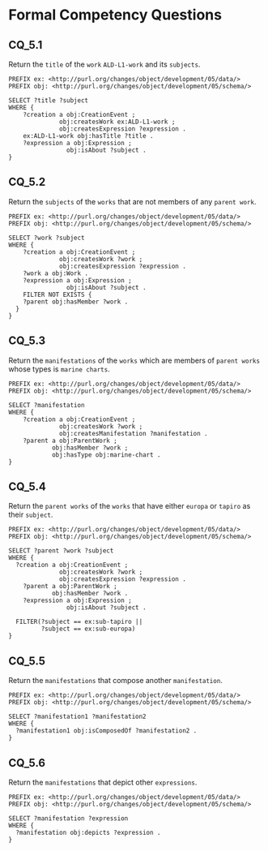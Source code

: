 # Formal Competency Questions
## CQ_5.1
Return the `title` of the `work` `ALD-L1-work` and its `subjects`.

```SPARQL
PREFIX ex: <http://purl.org/changes/object/development/05/data/>
PREFIX obj: <http://purl.org/changes/object/development/05/schema/>

SELECT ?title ?subject
WHERE {
    ?creation a obj:CreationEvent ;
              obj:createsWork ex:ALD-L1-work ;
              obj:createsExpression ?expression .
    ex:ALD-L1-work obj:hasTitle ?title .
    ?expression a obj:Expression ;
                obj:isAbout ?subject .
}
```
## CQ_5.2
Return the `subjects` of the `works` that are not members of any `parent work`.

```SPARQL
PREFIX ex: <http://purl.org/changes/object/development/05/data/>
PREFIX obj: <http://purl.org/changes/object/development/05/schema/>

SELECT ?work ?subject
WHERE {
    ?creation a obj:CreationEvent ;
              obj:createsWork ?work ;
              obj:createsExpression ?expression .
    ?work a obj:Work .
    ?expression a obj:Expression ;
                obj:isAbout ?subject .
    FILTER NOT EXISTS {
    ?parent obj:hasMember ?work .
  }
}
```

## CQ_5.3
Return the `manifestations` of the `works` which are members of `parent works` whose types is `marine charts`.

```SPARQL
PREFIX ex: <http://purl.org/changes/object/development/05/data/>
PREFIX obj: <http://purl.org/changes/object/development/05/schema/>

SELECT ?manifestation
WHERE {
    ?creation a obj:CreationEvent ;
              obj:createsWork ?work ;
              obj:createsManifestation ?manifestation .
    ?parent a obj:ParentWork ;
            obj:hasMember ?work ;
            obj:hasType obj:marine-chart .
}
```

## CQ_5.4
Return the `parent works` of the `works` that have either `europa` or `tapiro` as their `subject`.

```SPARQL
PREFIX ex: <http://purl.org/changes/object/development/05/data/>
PREFIX obj: <http://purl.org/changes/object/development/05/schema/>

SELECT ?parent ?work ?subject
WHERE {
  ?creation a obj:CreationEvent ;
              obj:createsWork ?work ;
              obj:createsExpression ?expression .
    ?parent a obj:ParentWork ;
            obj:hasMember ?work .
    ?expression a obj:Expression ;
                obj:isAbout ?subject .
  
  FILTER(?subject == ex:sub-tapiro ||
         ?subject == ex:sub-europa)
}
```

## CQ_5.5
Return the `manifestations` that compose another `manifestation`.

```SPARQL
PREFIX ex: <http://purl.org/changes/object/development/05/data/>
PREFIX obj: <http://purl.org/changes/object/development/05/schema/>

SELECT ?manifestation1 ?manifestation2
WHERE {
  ?manifestation1 obj:isComposedOf ?manifestation2 .
}
```

## CQ_5.6
Return the `manifestations` that depict other `expressions`.

```SPARQL
PREFIX ex: <http://purl.org/changes/object/development/05/data/>
PREFIX obj: <http://purl.org/changes/object/development/05/schema/>

SELECT ?manifestation ?expression
WHERE {
  ?manifestation obj:depicts ?expression .
}
```